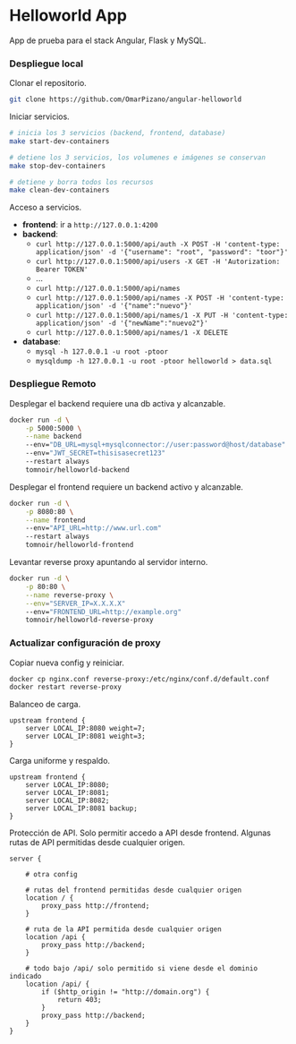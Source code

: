 # Helloworld App

App de prueba para el stack Angular, Flask y MySQL.

### Despliegue local

Clonar el repositorio.

```bash
git clone https://github.com/OmarPizano/angular-helloworld
```

Iniciar servicios.

```bash
# inicia los 3 servicios (backend, frontend, database)
make start-dev-containers

# detiene los 3 servicios, los volumenes e imágenes se conservan
make stop-dev-containers

# detiene y borra todos los recursos
make clean-dev-containers
```

Acceso a servicios.

- **frontend**: ir a `http://127.0.0.1:4200`
- **backend**:
    - `curl http://127.0.0.1:5000/api/auth -X POST -H 'content-type: application/json' -d '{"username": "root", "password": "toor"}'`
    - `curl http://127.0.0.1:5000/api/users -X GET -H 'Autorization: Bearer TOKEN'`
    - ...
    - `curl http://127.0.0.1:5000/api/names`
    - `curl http://127.0.0.1:5000/api/names -X POST -H 'content-type: application/json' -d '{"name":"nuevo"}'`
    - `curl http://127.0.0.1:5000/api/names/1 -X PUT -H 'content-type: application/json' -d '{"newName":"nuevo2"}'`
    - `curl http://127.0.0.1:5000/api/names/1 -X DELETE`
- **database**:
    - `mysql -h 127.0.0.1 -u root -ptoor`
    - `mysqldump -h 127.0.0.1 -u root -ptoor helloworld > data.sql`

### Despliegue Remoto

Desplegar el backend requiere una db activa y alcanzable.

```bash
docker run -d \
    -p 5000:5000 \
    --name backend
    --env="DB_URL=mysql+mysqlconnector://user:password@host/database"
    --env="JWT_SECRET=thisisasecret123"
    --restart always
    tomnoir/helloworld-backend
```

Desplegar el frontend requiere un backend activo y alcanzable.

```bash
docker run -d \
    -p 8080:80 \
    --name frontend
    --env="API_URL=http://www.url.com"
    --restart always
    tomnoir/helloworld-frontend
```

Levantar reverse proxy apuntando al servidor interno.

```bash
docker run -d \
    -p 80:80 \
    --name reverse-proxy \
    --env="SERVER_IP=X.X.X.X"
    --env="FRONTEND_URL=http://example.org"
    tomnoir/helloworld-reverse-proxy
```

### Actualizar configuración de proxy

Copiar nueva config y reiniciar.

```bash
docker cp nginx.conf reverse-proxy:/etc/nginx/conf.d/default.conf
docker restart reverse-proxy
```

Balanceo de carga.

```
upstream frontend {
    server LOCAL_IP:8080 weight=7;
    server LOCAL_IP:8081 weight=3;
}
```

Carga uniforme y respaldo.

```
upstream frontend {
    server LOCAL_IP:8080;
    server LOCAL_IP:8081;
    server LOCAL_IP:8082;
    server LOCAL_IP:8081 backup;
}
```

Protección de API. Solo permitir accedo a API desde frontend. Algunas rutas de API permitidas desde cualquier origen.

```
server {
    
    # otra config
    
    # rutas del frontend permitidas desde cualquier origen
    location / {
        proxy_pass http://frontend;
    }    
    
    # ruta de la API permitida desde cualquier origen
    location /api {
        proxy_pass http://backend;
    }    
    
    # todo bajo /api/ solo permitido si viene desde el dominio indicado
    location /api/ {
        if ($http_origin != "http://domain.org") {
            return 403;
        }
        proxy_pass http://backend;
    }        
}
```
